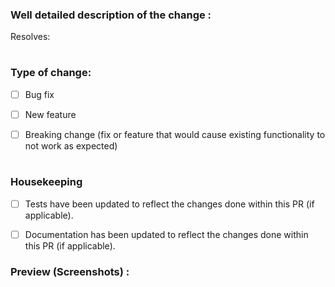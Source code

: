<!---- This is the PR Template !-->

<!-- Make sure to follow each step so that your PR is explained and easy to read !-->

<!-- This will allow maintainers and other potential contributors to understand the changes being carried out !-->

<!--- Thanks for considering that !-->

### Well detailed description of the change :

<!-- Explain what you have done !-->



<!-- Link the issue below if you are resolving an issue !-->

Resolves: 
 
#

### Type of change:

<!-- Please select relevant options -->

<!-- Add an x in [ ] if true !-->

<!-- Delete options that aren't relevant!-->


- [ ] Bug fix

- [ ] New feature

- [ ] Breaking change (fix or feature that would cause existing functionality to not work as expected)

#

### Housekeeping

<!-- If adding a new test file, remember to include it in the relevant import file -->
- [ ] Tests have been updated to reflect the changes done within this PR (if applicable).

- [ ] Documentation has been updated to reflect the changes done within this PR (if applicable).

### Preview (Screenshots) :

<!-- If applicable attempt to explain the screenshots !-->
